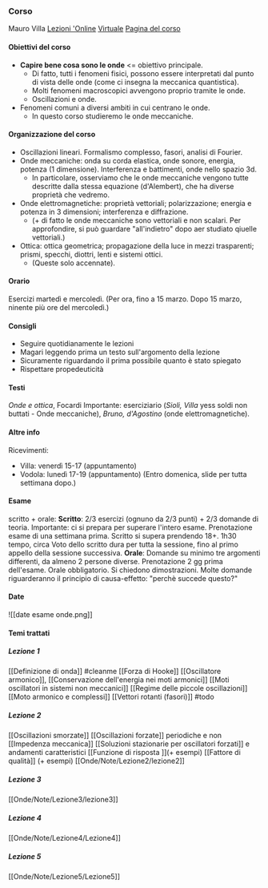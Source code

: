 ### Corso
Mauro Villa
[Lezioni 'Online](https://teams.microsoft.com/l/meetup-join/19%3ameeting_ZDQyMmMxMTItN2RiNC00ZTBjLTkxMjctZTg2OTk1MTk2MGE3%40thread.v2/0?context=%7b%22Tid%22%3a%22e99647dc-1b08-454a-bf8c-699181b389ab%22%2c%22Oid%22%3a%2255cf41f2-666e-4a8b-92e0-630878079bcc%22%7d) [Virtuale](https://virtuale.unibo.it/course/view.php?id=29417) [Pagina del corso](https://www.unibo.it/it/didattica/insegnamenti/insegnamento/2021/434319)

#### Obiettivi del corso
- __Capire bene cosa sono le onde__ <= obiettivo principale.
    - Di fatto, tutti i fenomeni fisici, possono essere interpretati dal punto di vista delle onde (come ci insegna la meccanica quantistica).
    - Molti fenomeni macroscopici avvengono proprio tramite le onde.
    - Oscillazioni e onde.
- Fenomeni comuni a diversi ambiti in cui centrano le onde.
    - In questo corso studieremo le onde meccaniche.

#### Organizzazione del corso
- Oscillazioni lineari. Formalismo complesso, fasori, analisi di Fourier.
- Onde meccaniche: onda su corda elastica, onde sonore, energia, potenza (1 dimensione). Interferenza e battimenti, onde nello spazio 3d.
    - In particolare, osserviamo che le onde meccaniche vengono tutte descritte dalla stessa equazione (d'Alembert), che ha diverse proprietà che vedremo.
- Onde elettromagnetiche: proprietà vettoriali; polarizzazione; energia e potenza in 3 dimensioni; interferenza e diffrazione.
    - (+  di fatto le onde meccaniche sono vettoriali e non scalari. Per approfondire, si può guardare "all'indietro" dopo aer studiato qiuelle vettoriali.)
 - Ottica: ottica geometrica; propagazione della luce in mezzi trasparenti; prismi, specchi, diottri, lenti e sistemi ottici.
    - (Queste solo accennate).

#### Orario
Esercizi martedì e mercoledì. (Per ora, fino a 15 marzo. Dopo 15 marzo, ninente più ore del mercoledì.)

#### Consigli
- Seguire quotidianamente le lezioni
- Magari leggendo prima un testo sull'argomento della lezione
- Sicuramente riguardando il prima possibile quanto è stato spiegato
- Rispettare propedeuticità


#### Testi
_Onde e ottica_, Focardi
Importante: eserciziario (_Sioli, Villa_ yess soldi non buttati - Onde meccaniche), _Bruno, d'Agostino_ (onde elettromagnetiche).

#### Altre info
Ricevimenti:
- Villa: venerdì 15-17 (appuntamento)
- Vodola: lunedì 17-19 (appuntamento)
(Entro domenica, slide per tutta settimana dopo.)

#### Esame
scritto + orale:
**Scritto**: 2/3 esercizi (ognuno da 2/3 punti) + 2/3 domande di teoria.
Importante: ci si prepara per superare l'intero esame. Prenotazione esame di una settimana prima.
Scritto si supera prendendo 18+. 1h30 tempo, circa
Voto dello scritto dura per tutta la sessione, fino al primo appello della sessione successiva.
**Orale**: Domande su minimo tre argomenti differenti, da almeno 2 persone diverse. Prenotazione 2 gg prima dell'esame.
Orale obbligatorio.
Si chiedono dimostrazioni. Molte domande riguarderanno il principio di causa-effetto: "perchè succede questo?"

#### Date
![[date esame onde.png]]

#### Temi trattati
##### Lezione 1
[[Definizione di onda]] #cleanme
[[Forza di Hooke]]
[[Oscillatore armonico]], [[Conservazione dell'energia nei moti armonici]]
[[Moti oscillatori in sistemi non meccanici]]
[[Regime delle piccole oscillazioni]]
[[Moto armonico e complessi]]
[[Vettori rotanti (fasori)]] #todo
##### Lezione 2
[[Oscillazioni smorzate]]
[[Oscillazioni forzate]] periodiche e non 
[[Impedenza meccanica]]
[[Soluzioni stazionarie per oscillatori forzati]] e andamenti caratteristici
[[Funzione di risposta ]](+ esempi)
[[Fattore di qualità]] (+ esempi)
[[Onde/Note/Lezione2/lezione2]]
##### Lezione 3
[[Onde/Note/Lezione3/lezione3]]
##### Lezione 4
[[Onde/Note/Lezione4/Lezione4]]
##### Lezione 5
[[Onde/Note/Lezione5/Lezione5]]
